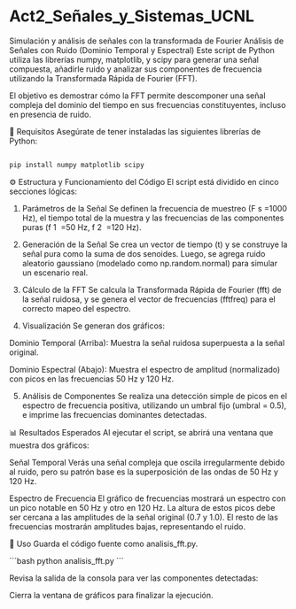 # Act2_Señales_y_Sistemas_UCNL
Simulación y análisis de señales con la transformada de Fourier
Análisis de Señales con Ruido (Dominio Temporal y Espectral)
Este script de Python utiliza las librerías numpy, matplotlib, y scipy para generar una señal compuesta, añadirle ruido y analizar sus componentes de frecuencia utilizando la Transformada Rápida de Fourier (FFT).

El objetivo es demostrar cómo la FFT permite descomponer una señal compleja del dominio del tiempo en sus frecuencias constituyentes, incluso en presencia de ruido.

🚀 Requisitos
Asegúrate de tener instaladas las siguientes librerías de Python:

```bash

pip install numpy matplotlib scipy

```

⚙️ Estructura y Funcionamiento del Código
El script está dividido en cinco secciones lógicas:

1. Parámetros de la Señal
Se definen la frecuencia de muestreo (F 
s
​
 =1000 Hz), el tiempo total de la muestra y las frecuencias de las componentes puras (f 
1
​
 =50 Hz, f 
2
​
 =120 Hz).

2. Generación de la Señal
Se crea un vector de tiempo (t) y se construye la señal pura como la suma de dos senoides. Luego, se agrega ruido aleatorio gaussiano (modelado como np.random.normal) para simular un escenario real.

3. Cálculo de la FFT
Se calcula la Transformada Rápida de Fourier (fft) de la señal ruidosa, y se genera el vector de frecuencias (fftfreq) para el correcto mapeo del espectro.

4. Visualización
Se generan dos gráficos:

Dominio Temporal (Arriba): Muestra la señal ruidosa superpuesta a la señal original.

Dominio Espectral (Abajo): Muestra el espectro de amplitud (normalizado) con picos en las frecuencias 50 Hz y 120 Hz.

5. Análisis de Componentes
Se realiza una detección simple de picos en el espectro de frecuencia positiva, utilizando un umbral fijo (umbral = 0.5), e imprime las frecuencias dominantes detectadas.

📊 Resultados Esperados
Al ejecutar el script, se abrirá una ventana que muestra dos gráficos:

Señal Temporal
Verás una señal compleja que oscila irregularmente debido al ruido, pero su patrón base es la superposición de las ondas de 50 Hz y 120 Hz.

Espectro de Frecuencia
El gráfico de frecuencias mostrará un espectro con un pico notable en 50 Hz y otro en 120 Hz. La altura de estos picos debe ser cercana a las amplitudes de la señal original (0.7 y 1.0). El resto de las frecuencias mostrarán amplitudes bajas, representando el ruido.

📝 Uso
Guarda el código fuente como analisis_fft.py.

´´´bash
python analisis_fft.py
´´´

Revisa la salida de la consola para ver las componentes detectadas:

Cierra la ventana de gráficos para finalizar la ejecución.